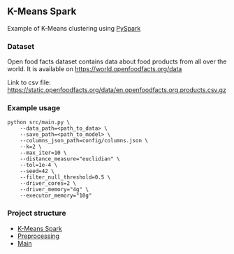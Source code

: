 ## K-Means Spark

Example of K-Means clustering using [PySpark](https://spark.apache.org/docs/latest/api/python/)

### Dataset
Open food facts dataset contains data about food products from all over the world. It is available on https://world.openfoodfacts.org/data

Link to csv file: https://static.openfoodfacts.org/data/en.openfoodfacts.org.products.csv.gz

### Example usage

```shell
python src/main.py \
    --data_path=<path_to_data> \
    --save_path=<path_to_model> \
    --columns_json_path=config/columns.json \
    --k=2 \
    --max_iter=10 \
    --distance_measure="euclidian" \
    --tol=1e-4 \
    --seed=42 \
    --filter_null_threshold=0.5 \
    --driver_cores=2 \
    --driver_memory="4g" \
    --executor_memory="10g"
```

### Project structure
* [K-Means Spark](src/kmeans.py)
* [Preprocessing](src/preprocessing.py)
* [Main](src/main.py)
